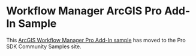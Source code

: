 # Workflow Manager ArcGIS Pro Add-In Sample

This [ArcGIS Workflow Manager Pro Add-In sample](https://github.com/Esri/arcgis-pro-sdk-community-samples/tree/master/WorkflowManager) has moved to the Pro SDK Community Samples site.

